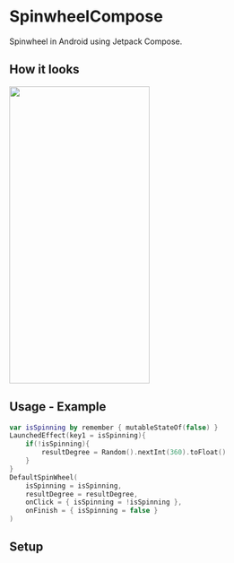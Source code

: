 # SpinwheelCompose
Spinwheel in Android using Jetpack Compose.

## How it looks
<img src="art/spinwheel_gif.gif" width="250" height="530">

## Usage - Example
```kotlin  
var isSpinning by remember { mutableStateOf(false) }
LaunchedEffect(key1 = isSpinning){
    if(!isSpinning){
        resultDegree = Random().nextInt(360).toFloat()
    }
}
DefaultSpinWheel(
    isSpinning = isSpinning,
    resultDegree = resultDegree,
    onClick = { isSpinning = !isSpinning },
    onFinish = { isSpinning = false }
)
```

## Setup
